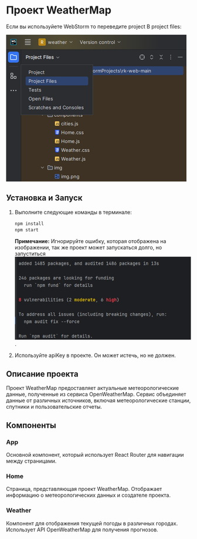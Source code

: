 # Проект WeatherMap
Если вы используйете WebStorm то переведите project В project files:

![img.png](img.png)

## Установка и Запуск

1. Выполните следующие команды в терминале:

    ```bash
    npm install
    npm start
    ```

   **Примечание:** Игнорируйте ошибку, которая отображена на изображении, так же проект может запускаться долго, но запуститься ![img.png](error.png).

2. Используйте apiKey в проекте. Он может истечь, но не должен.

## Описание проекта

Проект WeatherMap предоставляет актуальные метеорологические данные, полученные из сервиса OpenWeatherMap. Сервис объединяет данные от различных источников, включая метеорологические станции, спутники и пользовательские отчеты.

## Компоненты

### App

Основной компонент, который использует React Router для навигации между страницами.

### Home

Страница, представляющая проект WeatherMap. Отображает информацию о метеорологических данных и создателе проекта.

### Weather

Компонент для отображения текущей погоды в различных городах. Использует API OpenWeatherMap для получения прогнозов.
